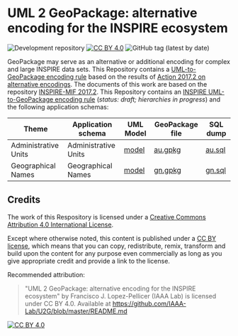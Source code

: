 # UML 2 GeoPackage: alternative encoding for the INSPIRE ecosystem

![Development repository][development-shield] [![CC BY 4.0][cc-by-shield]][cc-by] ![GitHub tag (latest by date)](https://img.shields.io/github/v/tag/IAAA-Lab/U2G)

GeoPackage may serve as an alternative or additional encoding for complex and large INSPIRE data sets.
This Repository contains a [UML-to-GeoPackage encoding rule](GeoPackage/geopackage-encoding-rule.md) based on the results of [Action 2017.2 on alternative encodings](https://webgate.ec.europa.eu/fpfis/wikis/pages/viewpage.action?pageId=277742184).
The documents of this work are based on the repository [INSPIRE-MIF 2017.2](https://github.com/INSPIRE-MIF/2017.2).
This Repository contains an [INSPIRE UML-to-GeoPackage encoding rule](GeoPackage/geopackage-encoding-rule.md) (*status: draft; hierarchies in progress*) and the following application schemas:

| Theme | Application schema | UML Model | GeoPackage file | SQL dump
| ----- | ------------------ | --------- | --------------- | --------
| Administrative Units | Administrative Units | [model](http://inspire.ec.europa.eu/data-model/approved/r4618-ir/html/index.htm?goto=2:1:2:1:7106) |  [au.gpkg](https://github.com/IAAA-Lab/U2G/releases/download/v0.6-beta/inspire-u2g-v0.6-beta.zip) | [au.sql](GeoPackage/annex-I/administrative-units/au.sql)
| Geographical Names | Geographical Names | [model](https://inspire.ec.europa.eu/data-model/approved/r4618-ir/html/index.htm?goto=2:1:6:2:7240) |  [gn.gpkg](https://github.com/IAAA-Lab/U2G/releases/download/v0.6-beta/inspire-u2g-v0.6-beta.zip) | [gn.sql](GeoPackage/annex-I/geographical-names/gn.sql)

## Credits

The work of this Respository is licensed under a [Creative Commons Attribution 4.0 International License][cc-by].

Except where otherwise noted, this content is published under a [CC BY license][cc-by], which means that you can copy, redistribute, remix, transform and build upon the content for any purpose even commercially as long as you give appropriate credit and provide a link to the license.

Recommended attribution:

> "UML 2 GeoPackage: alternative encoding for the INSPIRE ecosystem" by Francisco J. Lopez-Pellicer (IAAA Lab) is licensed under CC BY 4.0. Available at
> <https://github.com/IAAA-Lab/U2G/blob/master/README.md>

[![CC BY 4.0][cc-by-image]][cc-by]

[cc-by]: http://creativecommons.org/licenses/by/4.0/
[cc-by-image]: https://i.creativecommons.org/l/by/4.0/88x31.png
[cc-by-shield]: https://img.shields.io/badge/License-CC%20BY%204.0-lightgrey.svg
[version]: v0.5-beta
[development-shield]: https://img.shields.io/badge/-development%20repository-red?style=flat